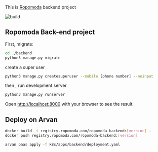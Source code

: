 This is [Ropomoda](https://www.ropomoda.com/) backend project 

![build](https://github.com/RopoModa/ropomodafront/actions/workflows/node.js.yml/badge.svg)

## Ropomoda Back-end project

First, migrate:

```bash
cd ./backend
python3 manage.py migrate
```

create a super user
```bash
python3 manage.py createsuperuser --mobile [phone number] --noinput
```

then , run development server
```bash
python3 manage.py runserver
```
Open [http://localhost:8000](http://localhost:8000) with your browser to see the result.


## Deploy on Arvan

```bash
docker build -t registry.ropomoda.com/ropomoda-backend:[version] .
docker push registry.ropomoda.com/ropomoda-backend:[version]

arvan paas apply -f k8s/apps/backend/deployment.yaml
```

